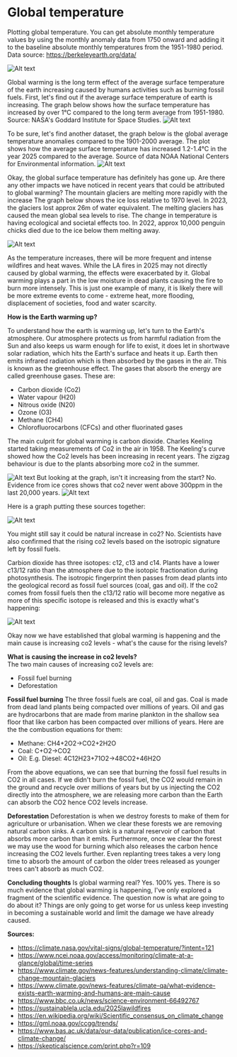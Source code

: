 # Global temperature

Plotting global temperature. You can get absolute monthly temperature values by using the monthly anomaly data from 1750 onward and adding it to the baseline absolute monthly temperatures from the 1951-1980 period.
Data source: https://berkeleyearth.org/data/

<img src="global_temp.png" alt="Alt text" style="max-width: 100%; height: auto;" />   

Global warming is the long term effect of the average surface temperature of the earth increasing caused by humans activities such as burning fossil fuels. First, let's find out if the average surface temperature of earth is increasing. The graph below shows how the surface temperature has increased by over 1°C compared to the long term average from 1951-1980. Source: NASA's Goddard Institute for Space Studies. 
<img src="/assets/surface_temp_1.png" alt="Alt text" style="max-width: 100%; height: auto;" />    

To be sure, let's find another dataset, the graph below is the global average temperature anomalies compared to the 1901-2000 average. The plot shows how the average surface temperature has increased 1.2-1.4°C in the year 2025 compared to the average. Source of data NOAA National Centers for Environmental information.
<img src="/assets/surface_temp_2.png" alt="Alt text" style="max-width: 100%; height: auto;" /> 

Okay, the global surface temperature has definitely has gone up. Are there any other impacts we have noticed in recent years that could be attributed to global warming? The mountain glaciers are melting more rapidly with the increase The graph below shows the ice loss relative to 1970 level. In 2023, the glaciers lost approx 26m of water equivalent. The melting glaciers has caused the mean global sea levels to rise. The change in temperature is having ecological and societal effects too. In 2022, approx 10,000 penguin chicks died due to the ice below them melting away.

<img src="/assets/graph_mountainglaciers.png" alt="Alt text" style="max-width: 100%; height: auto;" /> 

 As the temperature increases, there will be more frequent and intense wildfires and heat waves. While the LA fires in 2025 may not directly caused by global warming, the effects were exacerbated by it. Global warming plays a part in the low moisture in dead plants causing the fire to burn more intensely. This is just one example of many, it is likely there will be more extreme events to come - extreme heat, more flooding, displacement of societies, food and water scarcity. <br>
 
**How is the Earth warming up?**

To understand how the earth is warming up, let's turn to the Earth's atmosphere. 
Our atmosphere protects us from harmful radiation from the Sun and also keeps us warm enough for life to exist, it does let in shortwave solar radiation, which hits the Earth's surface and heats it up. Earth then emits infrared radiation which is then absorbed by the gases in the air. This is known as the greenhouse effect. The gases that absorb the energy are called greenhouse gases. These are:
- Carbon dioxide (Co2)
- Water vapour (H20)
- Nitrous oxide (N20)
- Ozone (O3)
- Methane (CH4)
- Chlorofluorocarbons (CFCs) and other fluorinated gases

The main culprit for global warming is carbon dioxide. Charles Keeling started taking measurements of Co2 in the air in 1958. The Keeling's curve showed how the Co2 levels has been increasing in recent years. The zigzag behaviour is due to the plants absorbing more co2 in the summer.

<img src="/assets/co2_data_mlo.png" alt="Alt text" style="max-width: 100%; height: auto;" /> 
But looking at the graph, isn't it increasing from the start? No. Evidence from ice cores shows that co2 never went above 300ppm in the last 20,000 years. 

<img src="/assets/ice_core.png" alt="Alt text" style="max-width: 100%; height: auto;" /> 

Here is a graph putting these sources together:

<img src="/assets/co2_total.png" alt="Alt text" style="max-width: 100%; height: auto;" /> 

You might still say it could be natural increase in co2? No. Scientists have also confirmed that the rising co2 levels based on the isotropic signature left by fossil fuels. 

Carbion dioxide has three isotopes: c12, c13 and c14. Plants have a lower c13/12 ratio than the atmosphere due to the isotopic fractionation during photosynthesis. The isotropic fingerprint then passes from dead plants into the geological record as fossil fuel sources (coal, gas and oil). If the co2 comes from fossil fuels then the c13/12 ratio will become more negative as more of this specific isotope is released and this is exactly what's happening:

<img src="/assets/co2_ratio.png" alt="Alt text" style="max-width: 100%; height: auto;" /> 

Okay now we have established that global warming is happening and the main cause is increasing co2 levels - what's the cause for the rising levels? 

**What is causing the increase in co2 levels?** <br>
The two main causes of increasing co2 levels are:
- Fossil fuel burning
- Deforestation

**Fossil fuel burning**
The three fossil fuels are coal, oil and gas. Coal is made from dead land plants being compacted over millions of years. Oil and gas are hydrocarbons that are made from marine plankton in the shallow sea floor that like carbon has been compacted over millions of years. Here are the the combustion equations for them:
- Methane: CH4+2O2→CO2+2H2O
- Coal: C+O2→CO2
- Oil: E.g. Diesel: 4C12H23+71O2→48CO2+46H2O

From the above equations, we can see that burning the fossil fuel results in CO2 in all cases. If we didn't burn the fossil fuel, the CO2 would remain in the ground and recycle over millions of years but by us injecting the CO2 directly into the atmosphere, we are releasing more carbon than the Earth can absorb the CO2 hence CO2 levels increase.

**Deforestation**
Deforestation is when we destroy forests to make of them for agriculture or urbanisation. When we clear these forests we are removing natural carbon sinks. A carbon sink is a natural reservoir of carbon that absorbs more carbon than it emits. Furthermore, once we clear the forest we may use the wood for burning which also releases the carbon hence increasing the CO2 levels further. Even replanting trees takes a very long time to absorb the amount of carbon the older trees released as younger trees can't absorb as much CO2.

**Concluding thoughts**
Is global warming real? Yes. 100% yes. There is so much evidence that global warming is happening, I've only explored a fragment of the scientific evidence. The question now is what are going to do about it?  Things are only going to get worse for us unless keep investing in becoming a sustainable world and limit the damage we have already caused.


**Sources:** 
- https://climate.nasa.gov/vital-signs/global-temperature/?intent=121
- https://www.ncei.noaa.gov/access/monitoring/climate-at-a-glance/global/time-series
- https://www.climate.gov/news-features/understanding-climate/climate-change-mountain-glaciers
- https://www.climate.gov/news-features/climate-qa/what-evidence-exists-earth-warming-and-humans-are-main-cause
- https://www.bbc.co.uk/news/science-environment-66492767
- https://sustainablela.ucla.edu/2025lawildfires
- https://en.wikipedia.org/wiki/Scientific_consensus_on_climate_change
- https://gml.noaa.gov/ccgg/trends/
- https://www.bas.ac.uk/data/our-data/publication/ice-cores-and-climate-change/
- https://skepticalscience.com/print.php?r=109
